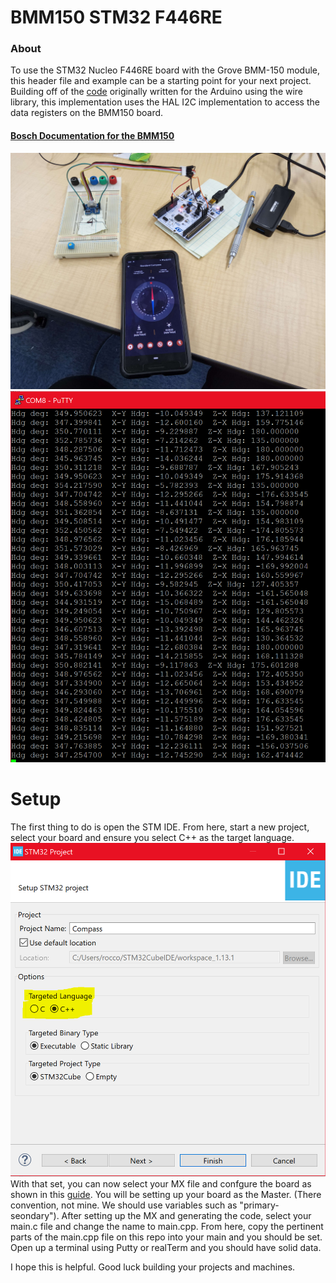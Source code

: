 # BMM150 STM32 F446RE

### About
To use the STM32 Nucleo F446RE board with the Grove BMM-150 module, this header file and example can be a starting point for your next project. Building off of the [code](https://github.com/Seeed-Studio/Grove_3_Axis_Compass_V2.0_BMM150) originally written for the Arduino using the wire library, this implementation uses the HAL I2C implementation to access the data registers on the BMM150 board. 
#### [Bosch Documentation for the BMM150](https://www.bosch-sensortec.com/media/boschsensortec/downloads/datasheets/bst-bmm150-ds001.pdf)

![alt text](images/demo.PNG)
![alt text](images/output.PNG)

# Setup
The first thing to do is open the STM IDE. From here, start a new project, select your board and ensure you select C++ as the target language. 
![alt text](images/target_lang.PNG)
With that set, you can now select your MX file and confgure the board as shown in this [guide](https://wiki.st.com/stm32mcu/wiki/Getting_started_with_I2C).
You will be setting up your board as the Master. (There convention, not mine. We should use variables such as "primary-seondary"). After 
setting up the MX and generating the code, select your main.c file and change the name to main.cpp. From here, copy the pertinent parts of the 
main.cpp file on this repo into your main and you should be set. Open up a terminal using Putty or realTerm and you should have solid data. 

I hope this is helpful. Good luck building your projects and machines. 